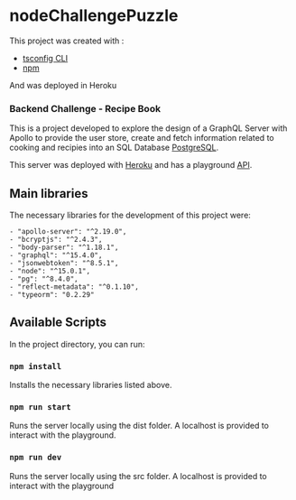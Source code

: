 # nodeChallengePuzzle

This project was created with :
 -  [tsconfig CLI](https://www.typescriptlang.org/)
 -  [npm](https://www.npmjs.com/)

And was deployed in Heroku

### Backend Challenge - Recipe Book

This is a project developed to explore the design of a GraphQL Server with Apollo to provide the user store, create and fetch information related to cooking and recipies into an SQL Database [PostgreSQL](https://www.postgresql.org/). 

This server was deployed with [Heroku](https://dashboard.heroku.com/) and has a playground [API](https://backend-challenge-puzzle.herokuapp.com/).

## Main libraries

The necessary libraries for the development of this project were:

    - "apollo-server": "^2.19.0",
    - "bcryptjs": "^2.4.3",
    - "body-parser": "^1.18.1",
    - "graphql": "^15.4.0",
    - "jsonwebtoken": "^8.5.1",
    - "node": "^15.0.1",
    - "pg": "^8.4.0",
    - "reflect-metadata": "^0.1.10",
    - "typeorm": "0.2.29"

## Available Scripts

In the project directory, you can run:

### `npm install`

Installs the necessary libraries listed above.

### `npm run start`

Runs the server locally using the dist folder. A localhost is provided to interact with the playground.

### `npm run dev`

Runs the server locally using the src folder. A localhost is provided to interact with the playground
